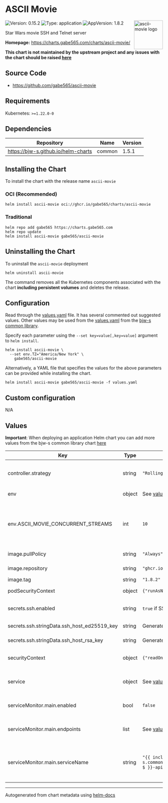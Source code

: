 # ASCII Movie

<img src="https://raw.githubusercontent.com/gabe565/ascii-movie/a1fd5c9/assets/icon.svg" align="right" width="92" alt="ascii-movie logo">

![Version: 0.15.2](https://img.shields.io/badge/Version-0.15.2-informational?style=flat)
![Type: application](https://img.shields.io/badge/Type-application-informational?style=flat)
![AppVersion: 1.8.2](https://img.shields.io/badge/AppVersion-1.8.2-informational?style=flat)

Star Wars movie SSH and Telnet server

**Homepage:** <https://charts.gabe565.com/charts/ascii-movie/>

**This chart is not maintained by the upstream project and any issues with the chart should be raised
[here](https://github.com/gabe565/charts/issues/new?assignees=gabe565&labels=bug&template=bug_report.yaml&name=ascii-movie&version=0.15.2)**

## Source Code

* <https://github.com/gabe565/ascii-movie>

## Requirements

Kubernetes: `>=1.22.0-0`

## Dependencies

| Repository | Name | Version |
|------------|------|---------|
| <https://bjw-s.github.io/helm-charts> | common | 1.5.1 |

## Installing the Chart

To install the chart with the release name `ascii-movie`

### OCI (Recommended)

```console
helm install ascii-movie oci://ghcr.io/gabe565/charts/ascii-movie
```

### Traditional

```console
helm repo add gabe565 https://charts.gabe565.com
helm repo update
helm install ascii-movie gabe565/ascii-movie
```

## Uninstalling the Chart

To uninstall the `ascii-movie` deployment

```console
helm uninstall ascii-movie
```

The command removes all the Kubernetes components associated with the chart **including persistent volumes** and deletes the release.

## Configuration

Read through the [values.yaml](./values.yaml) file. It has several commented out suggested values.
Other values may be used from the [values.yaml](https://github.com/bjw-s/helm-charts/tree/a081de5/charts/library/common/values.yaml) from the [bjw-s common library](https://github.com/bjw-s/helm-charts/tree/a081de5/charts/library/common).

Specify each parameter using the `--set key=value[,key=value]` argument to `helm install`.

```console
helm install ascii-movie \
  --set env.TZ="America/New York" \
    gabe565/ascii-movie
```

Alternatively, a YAML file that specifies the values for the above parameters can be provided while installing the chart.

```console
helm install ascii-movie gabe565/ascii-movie -f values.yaml
```

## Custom configuration

N/A

## Values

**Important**: When deploying an application Helm chart you can add more values from the bjw-s common library chart [here](https://github.com/bjw-s/helm-charts/tree/a081de5/charts/library/common)

| Key | Type | Default | Description |
|-----|------|---------|-------------|
| controller.strategy | string | `"RollingUpdate"` | Set the controller upgrade strategy |
| env | object | See [values.yaml](./values.yaml) | Environment variables. [[ref]](https://github.com/gabe565/ascii-movie/blob/main/docs/ascii-movie_serve.md) |
| env.ASCII_MOVIE_CONCURRENT_STREAMS | int | `10` | Number of concurrent streams allowed from an IP address. Set to 0 to disable. |
| image.pullPolicy | string | `"Always"` | image pull policy |
| image.repository | string | `"ghcr.io/gabe565/ascii-movie"` | image repository. |
| image.tag | string | `"1.8.2"` | image tag |
| podSecurityContext | object | `{"runAsNonRoot":true}` | Pod security context. |
| secrets.ssh.enabled | string | `true` if SSH port is enabled, else `false` | Enables SSH host key volume. |
| secrets.ssh.stringData.ssh_host_ed25519_key | string | Generated | SSH Ed25519 host key. |
| secrets.ssh.stringData.ssh_host_rsa_key | string | Generated | SSH RSA host key. |
| securityContext | object | `{"readOnlyRootFilesystem":true}` | Container security context. |
| service | object | See [values.yaml](./values.yaml) | Configures service settings for the chart. |
| serviceMonitor.main.enabled | bool | `false` | Enables or disables the serviceMonitor. |
| serviceMonitor.main.endpoints | list | See [values.yaml](./values.yaml) | Configures the endpoints for the serviceMonitor. |
| serviceMonitor.main.serviceName | string | `"{{ include \"bjw-s.common.lib.chart.names.fullname\" $ }}-api"` | Configures the target Service for the serviceMonitor. Helm templates can be used. |

---
Autogenerated from chart metadata using [helm-docs](https://github.com/norwoodj/helm-docs)
